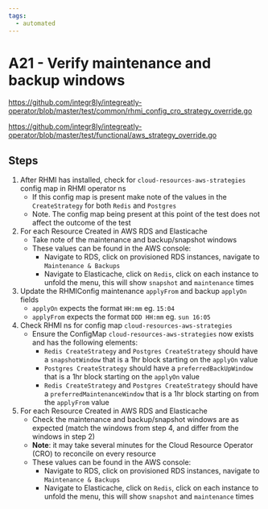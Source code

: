 ```yaml
---
tags:
  - automated
---
```


# A21 - Verify maintenance and backup windows

https://github.com/integr8ly/integreatly-operator/blob/master/test/common/rhmi_config_cro_strategy_override.go

https://github.com/integr8ly/integreatly-operator/blob/master/test/functional/aws_strategy_override.go

## Steps

1. After RHMI has installed, check for `cloud-resources-aws-strategies` config map in RHMI operator ns
   - If this config map is present make note of the values in the `CreateStrategy` for both `Redis` and `Postgres`
   - Note. The config map being present at this point of the test does not affect the outcome of the test
2. For each Resource Created in AWS RDS and Elasticache
   - Take note of the maintenance and backup/snapshot windows
   - These values can be found in the AWS console:
     - Navigate to RDS, click on provisioned RDS instances, navigate to `Maintenance & Backups`
     - Navigate to Elasticache, click on `Redis`, click on each instance to unfold the menu, this will show `snapshot` and `maintenance` times
3. Update the RHMIConfig maintenance `applyFrom` and backup `applyOn` fields
   - `applyOn` expects the format `HH:mm` eg. `15:04`
   - `applyFrom` expects the format `DDD HH:mm` eg. `sun 16:05`
4. Check RHMI ns for config map `cloud-resources-aws-strategies`
   - Ensure the ConfigMap `cloud-resources-aws-strategies` now exists and has the following elements:
     - `Redis CreateStrategy` and `Postgres CreateStrategy` should have a `snapshotWindow` that is a 1hr block starting on the `applyOn` value
     - `Postgres CreateStrategy` should have a `preferredBackUpWindow` that is a 1hr block starting on the `applyOn` value
     - `Redis CreateStrategy` and `Postgres CreateStrategy` should have a `preferredMaintenanceWindow` that is a 1hr block starting on from the `applyFrom` value
5. For each Resource Created in AWS RDS and Elasticache
   - Check the maintenance and backup/snapshot windows are as expected (match the windows from step 4, and differ from the windows in step 2)
   - **Note**: it may take several minutes for the Cloud Resource Operator (CRO) to reconcile on every resource
   - These values can be found in the AWS console:
     - Navigate to RDS, click on provisioned RDS instances, navigate to `Maintenance & Backups`
     - Navigate to Elasticache, click on `Redis`, click on each instance to unfold the menu, this will show `snapshot` and `maintenance` times
